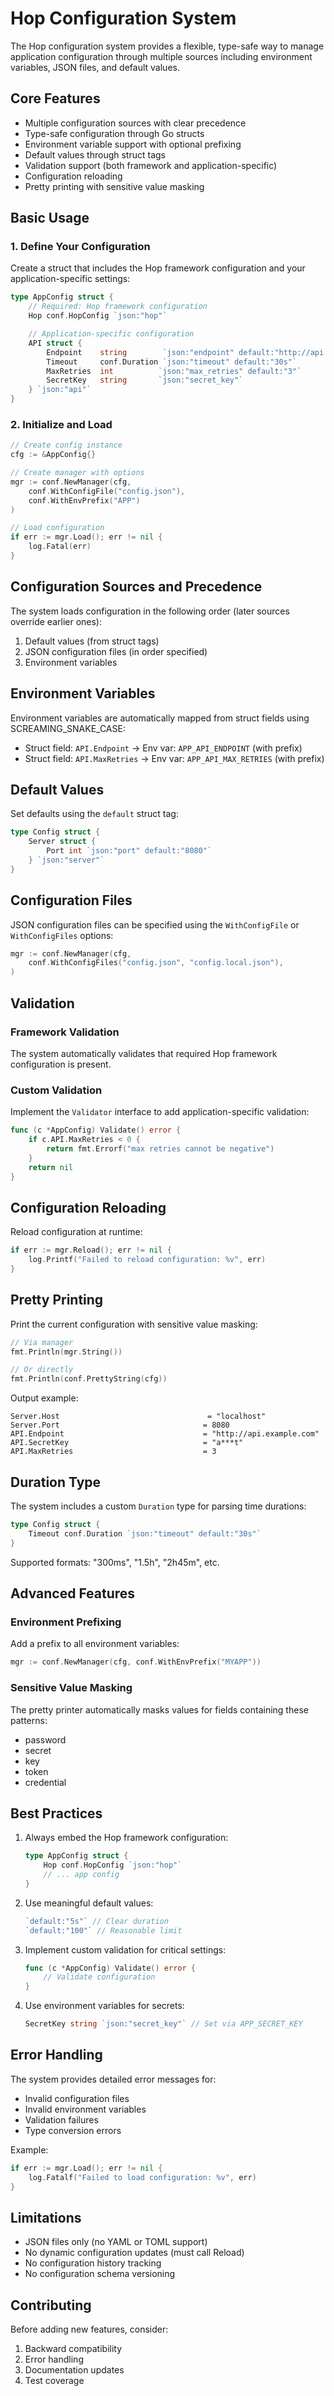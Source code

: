 # Hop Configuration System

The Hop configuration system provides a flexible, type-safe way to manage application configuration through multiple sources including environment variables, JSON files, and default values.

## Core Features

- Multiple configuration sources with clear precedence
- Type-safe configuration through Go structs
- Environment variable support with optional prefixing
- Default values through struct tags
- Validation support (both framework and application-specific)
- Configuration reloading
- Pretty printing with sensitive value masking

## Basic Usage

### 1. Define Your Configuration

Create a struct that includes the Hop framework configuration and your application-specific settings:

```go
type AppConfig struct {
    // Required: Hop framework configuration
    Hop conf.HopConfig `json:"hop"`

    // Application-specific configuration
    API struct {
        Endpoint    string        `json:"endpoint" default:"http://api.local"`
        Timeout     conf.Duration `json:"timeout" default:"30s"`
        MaxRetries  int          `json:"max_retries" default:"3"`
        SecretKey   string       `json:"secret_key"`
    } `json:"api"`
}
```

### 2. Initialize and Load

```go
// Create config instance
cfg := &AppConfig{}

// Create manager with options
mgr := conf.NewManager(cfg,
    conf.WithConfigFile("config.json"),
    conf.WithEnvPrefix("APP")
)

// Load configuration
if err := mgr.Load(); err != nil {
    log.Fatal(err)
}
```

## Configuration Sources and Precedence

The system loads configuration in the following order (later sources override earlier ones):

1. Default values (from struct tags)
2. JSON configuration files (in order specified)
3. Environment variables

## Environment Variables

Environment variables are automatically mapped from struct fields using SCREAMING_SNAKE_CASE:

- Struct field: `API.Endpoint` → Env var: `APP_API_ENDPOINT` (with prefix)
- Struct field: `API.MaxRetries` → Env var: `APP_API_MAX_RETRIES` (with prefix)

## Default Values

Set defaults using the `default` struct tag:

```go
type Config struct {
    Server struct {
        Port int `json:"port" default:"8080"`
    } `json:"server"`
}
```

## Configuration Files

JSON configuration files can be specified using the `WithConfigFile` or `WithConfigFiles` options:

```go
mgr := conf.NewManager(cfg,
    conf.WithConfigFiles("config.json", "config.local.json"),
)
```

## Validation

### Framework Validation

The system automatically validates that required Hop framework configuration is present.

### Custom Validation

Implement the `Validator` interface to add application-specific validation:

```go
func (c *AppConfig) Validate() error {
    if c.API.MaxRetries < 0 {
        return fmt.Errorf("max retries cannot be negative")
    }
    return nil
}
```

## Configuration Reloading

Reload configuration at runtime:

```go
if err := mgr.Reload(); err != nil {
    log.Printf("Failed to reload configuration: %v", err)
}
```

## Pretty Printing

Print the current configuration with sensitive value masking:

```go
// Via manager
fmt.Println(mgr.String())

// Or directly
fmt.Println(conf.PrettyString(cfg))
```

Output example:
```
Server.Host                                 = "localhost"
Server.Port                                = 8080
API.Endpoint                               = "http://api.example.com"
API.SecretKey                              = "a***t"
API.MaxRetries                             = 3
```

## Duration Type

The system includes a custom `Duration` type for parsing time durations:

```go
type Config struct {
    Timeout conf.Duration `json:"timeout" default:"30s"`
}
```

Supported formats: "300ms", "1.5h", "2h45m", etc.

## Advanced Features

### Environment Prefixing

Add a prefix to all environment variables:

```go
mgr := conf.NewManager(cfg, conf.WithEnvPrefix("MYAPP"))
```

### Sensitive Value Masking

The pretty printer automatically masks values for fields containing these patterns:
- password
- secret
- key
- token
- credential

## Best Practices

1. Always embed the Hop framework configuration:
   ```go
   type AppConfig struct {
       Hop conf.HopConfig `json:"hop"`
       // ... app config
   }
   ```

2. Use meaningful default values:
   ```go
   `default:"5s"` // Clear duration
   `default:"100"` // Reasonable limit
   ```

3. Implement custom validation for critical settings:
   ```go
   func (c *AppConfig) Validate() error {
       // Validate configuration
   }
   ```

4. Use environment variables for secrets:
   ```go
   SecretKey string `json:"secret_key"` // Set via APP_SECRET_KEY
   ```

## Error Handling

The system provides detailed error messages for:
- Invalid configuration files
- Invalid environment variables
- Validation failures
- Type conversion errors

Example:
```go
if err := mgr.Load(); err != nil {
    log.Fatalf("Failed to load configuration: %v", err)
}
```

## Limitations

- JSON files only (no YAML or TOML support)
- No dynamic configuration updates (must call Reload)
- No configuration history tracking
- No configuration schema versioning

## Contributing

Before adding new features, consider:
1. Backward compatibility
2. Error handling
3. Documentation updates
4. Test coverage

